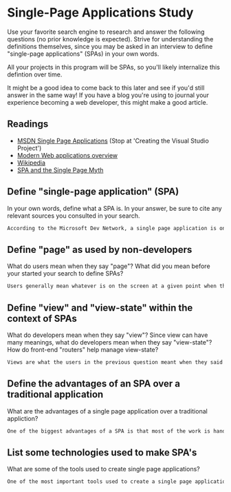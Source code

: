 # Single-Page Applications Study

Use your favorite search engine to research and answer the following questions
(no prior knowledge is expected). Strive for understanding the definitions
themselves, since you may be asked in an interview to define "single-page
applications" (SPAs) in your own words.

All your projects in this program will be SPAs, so you'll likely internalize
this defintion over time.

It might be a good idea to come back to this later and see if you'd still answer
in the same way! If you have a blog you're using to journal your experience
becoming a web developer, this might make a good article.

## Readings

-   [MSDN Single Page Applications](https://msdn.microsoft.com/en-us/magazine/dn463786.aspx) (Stop at 'Creating the Visual Studio Project')
-   [Modern Web applications overview](http://singlepageappbook.com/goal.html)
-   [Wikipedia](https://en.wikipedia.org/wiki/Single-page_application)
-   [SPA and the Single Page Myth](https://johnpapa.net/pageinspa/)

## Define "single-page application" (SPA)

In your own words, define what a SPA is. In your answer, be sure to cite any
relevant sources you consulted in your search.

```md
According to the Microsoft Dev Network, a single page application is one that uses only a single page of HTML and dynamically updates that page as the user interacts with it.  The webpage uses AJAX requests to get new information from the server without refreshing the webpage.
```

## Define "page" as used by non-developers

What do users mean when they say "page"? What did you mean before your started
your search to define SPAs?

```md
Users generally mean whatever is on the screen at a given point when they say page.  When that information changes, that means a new page has opened.  To me, I generally called one profile on facebook or one entry on wikipedia a page.
```

## Define "view" and "view-state" within the context of SPAs

What do developers mean when they say "view"? Since view can have many meanings,
what do developers mean when they say "view-state"? How do front-end "routers"
help manage view-state?

```md
Views are what the users in the previous question meant when they said "pages".  They are the different ways that a SPA can present data or inputs to the user.  A view-state is one of these views, and needs to be defined because the dev needs to model each view-state so that they can program it properly.
```

## Define the advantages of an SPA over a traditional application

What are the advantages of a single page application over a traditional appliction?

```md
One of the biggest advantages of a SPA is that most of the work is handled client-side.  The server will still provide resources to the client in the form of JSON strings or objects or something else, but it won't need to provide HTML or CSS like it did traditionally.
```

## List some technologies used to make SPA's

What are some of the tools used to create single page applications?

```md
One of the most important tools used to create a single page application is the DOM.  The DOM allows the HTML on the page to be modified by Javascript and CSS which allows the SPA to look drastically different in different view-states even though the core HTML remains the same.  Ajax requests are another important tool because they can obtain the resources from the server that the client needs in order to make the changes the app needs for each view-state.  Ember.js and Angular.js are other JS frameworks that allow the dev further ability to make effective and functional SPAs.
```
